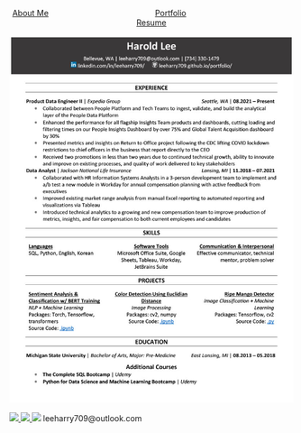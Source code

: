 <p align="center">
  <a href = "https://leeharry709.github.io/about-me/">About Me</a>&nbsp;&nbsp;&nbsp;&nbsp;&nbsp;&nbsp;&nbsp;&nbsp;&nbsp;&nbsp;&nbsp;&nbsp;&nbsp;&nbsp;&nbsp;&nbsp;&nbsp;&nbsp;&nbsp;&nbsp;&nbsp;&nbsp;&nbsp;&nbsp;&nbsp;&nbsp;&nbsp;&nbsp;&nbsp;&nbsp;&nbsp;&nbsp;&nbsp;&nbsp;&nbsp;&nbsp;&nbsp;&nbsp;&nbsp;&nbsp;&nbsp;&nbsp;&nbsp;&nbsp;&nbsp;&nbsp;&nbsp;
  <a href = "https://leeharry709.github.io/portfolio">Portfolio</a>&nbsp;&nbsp;&nbsp;&nbsp;&nbsp;&nbsp;&nbsp;&nbsp;&nbsp;&nbsp;&nbsp;&nbsp;&nbsp;&nbsp;&nbsp;&nbsp;&nbsp;&nbsp;&nbsp;&nbsp;&nbsp;&nbsp;&nbsp;&nbsp;&nbsp;&nbsp;&nbsp;&nbsp;&nbsp;&nbsp;&nbsp;&nbsp;&nbsp;&nbsp;&nbsp;&nbsp;&nbsp;&nbsp;&nbsp;&nbsp;&nbsp;&nbsp;&nbsp;&nbsp;&nbsp;&nbsp;&nbsp;
  <a href = "https://leeharry709.github.io/resume/">Resume</a>
</p>

<img src="https://github.com/leeharry709/resume/blob/main/Harold_Lee_Resume_2023.jpg">

<p>
  <a href = "https://www.linkedin.com/in/leeharry709/">
    <img src="https://raw.githubusercontent.com/leeharry709/about-me/main/media/linkedin.png">
  </a>
  <a href = "https://github.com/leeharry709">
    <img src="https://raw.githubusercontent.com/leeharry709/about-me/main/media/github.png">
  </a>
  <img src="https://raw.githubusercontent.com/leeharry709/about-me/main/media/email.png">
  leeharry709@outlook.com
</p>
